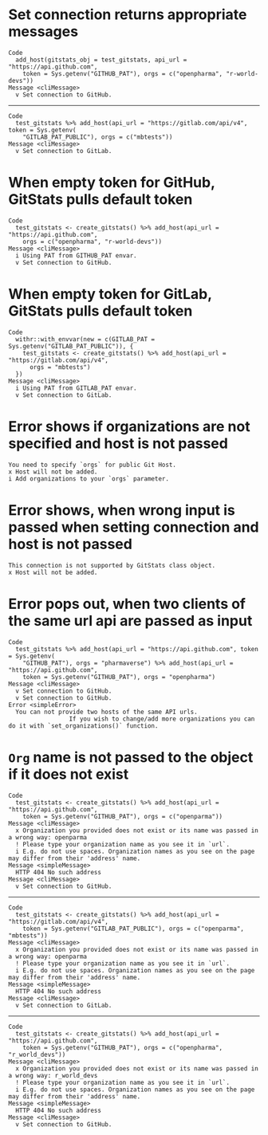# Set connection returns appropriate messages

    Code
      add_host(gitstats_obj = test_gitstats, api_url = "https://api.github.com",
        token = Sys.getenv("GITHUB_PAT"), orgs = c("openpharma", "r-world-devs"))
    Message <cliMessage>
      v Set connection to GitHub.

---

    Code
      test_gitstats %>% add_host(api_url = "https://gitlab.com/api/v4", token = Sys.getenv(
        "GITLAB_PAT_PUBLIC"), orgs = c("mbtests"))
    Message <cliMessage>
      v Set connection to GitLab.

# When empty token for GitHub, GitStats pulls default token

    Code
      test_gitstats <- create_gitstats() %>% add_host(api_url = "https://api.github.com",
        orgs = c("openpharma", "r-world-devs"))
    Message <cliMessage>
      i Using PAT from GITHUB_PAT envar.
      v Set connection to GitHub.

# When empty token for GitLab, GitStats pulls default token

    Code
      withr::with_envvar(new = c(GITLAB_PAT = Sys.getenv("GITLAB_PAT_PUBLIC")), {
        test_gitstats <- create_gitstats() %>% add_host(api_url = "https://gitlab.com/api/v4",
          orgs = "mbtests")
      })
    Message <cliMessage>
      i Using PAT from GITLAB_PAT envar.
      v Set connection to GitLab.

# Error shows if organizations are not specified and host is not passed

    You need to specify `orgs` for public Git Host.
    x Host will not be added.
    i Add organizations to your `orgs` parameter.

# Error shows, when wrong input is passed when setting connection and host is not passed

    This connection is not supported by GitStats class object.
    x Host will not be added.

# Error pops out, when two clients of the same url api are passed as input

    Code
      test_gitstats %>% add_host(api_url = "https://api.github.com", token = Sys.getenv(
        "GITHUB_PAT"), orgs = "pharmaverse") %>% add_host(api_url = "https://api.github.com",
        token = Sys.getenv("GITHUB_PAT"), orgs = "openpharma")
    Message <cliMessage>
      v Set connection to GitHub.
      v Set connection to GitHub.
    Error <simpleError>
      You can not provide two hosts of the same API urls.
                     If you wish to change/add more organizations you can do it with `set_organizations()` function.

# `Org` name is not passed to the object if it does not exist

    Code
      test_gitstats <- create_gitstats() %>% add_host(api_url = "https://api.github.com",
        token = Sys.getenv("GITHUB_PAT"), orgs = c("openparma"))
    Message <cliMessage>
      x Organization you provided does not exist or its name was passed in a wrong way: openparma
      ! Please type your organization name as you see it in `url`.
      i E.g. do not use spaces. Organization names as you see on the page may differ from their 'address' name.
    Message <simpleMessage>
      HTTP 404 No such address
    Message <cliMessage>
      v Set connection to GitHub.

---

    Code
      test_gitstats <- create_gitstats() %>% add_host(api_url = "https://gitlab.com/api/v4",
        token = Sys.getenv("GITLAB_PAT_PUBLIC"), orgs = c("openparma", "mbtests"))
    Message <cliMessage>
      x Organization you provided does not exist or its name was passed in a wrong way: openparma
      ! Please type your organization name as you see it in `url`.
      i E.g. do not use spaces. Organization names as you see on the page may differ from their 'address' name.
    Message <simpleMessage>
      HTTP 404 No such address
    Message <cliMessage>
      v Set connection to GitLab.

---

    Code
      test_gitstats <- create_gitstats() %>% add_host(api_url = "https://api.github.com",
        token = Sys.getenv("GITHUB_PAT"), orgs = c("openpharma", "r_world_devs"))
    Message <cliMessage>
      x Organization you provided does not exist or its name was passed in a wrong way: r_world_devs
      ! Please type your organization name as you see it in `url`.
      i E.g. do not use spaces. Organization names as you see on the page may differ from their 'address' name.
    Message <simpleMessage>
      HTTP 404 No such address
    Message <cliMessage>
      v Set connection to GitHub.

